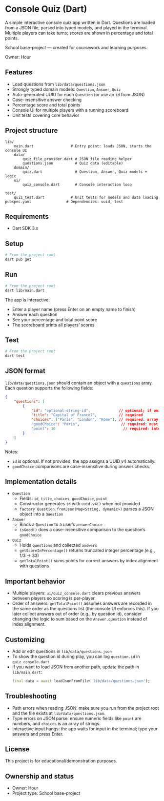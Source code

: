 # Console Quiz (Dart)

A simple interactive console quiz app written in Dart. Questions are loaded from a JSON file, parsed into typed models, and played in the terminal. Multiple players can take turns; scores are shown in percentage and total points.

School base-project — created for coursework and learning purposes.

Owner: Hour

## Features

- Load questions from `lib/data/questions.json`
- Strongly typed domain models: `Question`, `Answer`, `Quiz`
- Auto-generated UUID for each `Question` (or use an `id` from JSON)
- Case-insensitive answer checking
- Percentage score and total points
- Console UI for multiple players with a running scoreboard
- Unit tests covering core behavior

## Project structure

```
lib/
	main.dart                 # Entry point: loads JSON, starts the console UI
	data/
		quiz_file_provider.dart # JSON file reading helper
		questions.json          # Quiz data (editable)
	domain/
		quiz.dart               # Question, Answer, Quiz models + logic
	ui/
		quiz_console.dart       # Console interaction loop

test/
	quiz_test.dart            # Unit tests for models and data loading
pubspec.yaml                # Dependencies: uuid, test
```

## Requirements

- Dart SDK 3.x

## Setup

```bash
# From the project root
dart pub get
```

## Run

```bash
# From the project root
dart lib/main.dart
```

The app is interactive:
- Enter a player name (press Enter on an empty name to finish)
- Answer each question
- See your percentage and total point score
- The scoreboard prints all players’ scores

## Test

```bash
# From the project root
dart test
```

## JSON format

`lib/data/questions.json` should contain an object with a `questions` array. Each question supports the following fields:

```json
{
	"questions": [
		{
			"id": "optional-string-id",             // optional; if omitted, a UUID is generated
			"title": "Capital of France?",          // required
			"choices": ["Paris", "London", "Rome"], // required: array of strings
			"goodChoice": "Paris",                   // required: must match one of choices
			"point": 10                               // required: integer points
		}
	]
}
```

Notes:
- `id` is optional. If not provided, the app assigns a UUID v4 automatically.
- `goodChoice` comparisons are case-insensitive during answer checks.

## Implementation details

- `Question`
	- Fields: `id`, `title`, `choices`, `goodChoice`, `point`
	- Constructor generates `id` with `uuid.v4()` when not provided
	- `factory Question.fromJson(Map<String, dynamic>)` parses a JSON object into a `Question`
- `Answer`
	- Binds a `Question` to a user’s `answerChoice`
	- `isGood()` does a case-insensitive comparison to the question’s `goodChoice`
- `Quiz`
	- Holds `questions` and collected `answers`
	- `getScoreInPercentage()` returns truncated integer percentage (e.g., 1/3 → 33)
	- `getTotalPoint()` sums points for correct answers by index alignment with questions

## Important behavior

- Multiple players: `ui/quiz_console.dart` clears previous answers between players so scoring is per-player.
- Order of answers: `getTotalPoint()` assumes answers are recorded in the same order as the questions list (the console UI enforces this). If you later collect answers out of order (e.g., by question id), consider changing the logic to sum based on the `Answer.question` instead of index alignment.

## Customizing

- Add or edit questions in `lib/data/questions.json`
- To show the question id during play, you can log `question.id` in `quiz_console.dart`
- If you want to load JSON from another path, update the path in `lib/main.dart`:
	```dart
	final data = await loadJsonFromFile('lib/data/questions.json');
	```

## Troubleshooting

- Path errors when reading JSON: make sure you run from the project root and the file exists at `lib/data/questions.json`.
- Type errors on JSON parse: ensure numeric fields like `point` are numbers, and `choices` is an array of strings.
- Interactive input hangs: the app waits for input in the terminal; type your answers and press Enter.

## License

This project is for educational/demonstration purposes.

## Ownership and status

- Owner: Hour
- Project type: School base-project

